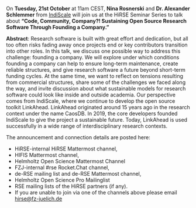 On **Tuesday, 21st October** at 11am CEST, **Nina Rosnerski** and **Dr. Alexander Schlemmer** from [IndiScale](https://www.indiscale.com/de/) will join us at the HiRSE Seminar Series to talk about **“Code, Community, Company?! Sustaining Open Source Research Software Through Founding a Company.”**
<!--more-->

**Abstract**: 
Research software is built with great effort and dedication, but all too often risks fading away once projects end or key contributors transition into other roles. In this talk, we discuss one possible way to address this challenge: founding a company. We will explore under which conditions founding a company can help to ensure long-term maintenance, create reliable structures, and give research software a future beyond short-term funding cycles.
At the same time, we want to reflect on tensions resulting from commercial structures, share some of the challenges we faced along the way, and invite discussion about what sustainable models for research software could look like inside and outside academia.
Our perspective comes from IndiScale, where we continue to develop the open source toolkit LinkAhead. LinkAhead originated around 15 years ago in the research context under the name CaosDB. In 2019, the core developers founded IndiScale to give the project a sustainable future. Today, LinkAhead is used successfully in a wide range of interdisciplinary research contexts.

The announcement and connection details are posted here:
- HiRSE-internal HiRSE Mattermost channel,
- HIFIS Mattermost channel,
- Helmholtz Open Science Mattermost Channel
- FZJ-internal #rse Rocket.Chat channel,
- de-RSE mailing list and de-RSE Mattermost channel,
- Helmholtz Open Science Pro Mailinglist
- RSE mailing lists of the HiRSE partners (if any).
- If you are unable to join via one of the channels above please email [hirse@fz-juelich.de](mailto:hirse@fz-juelich.de)
